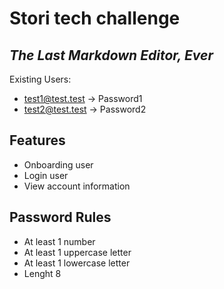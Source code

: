 # Stori tech challenge
## _The Last Markdown Editor, Ever_

Existing Users:

- test1@test.test -> Password1
- test2@test.test -> Password2


## Features

- Onboarding user
- Login user
- View account information

## Password Rules
- At least 1 number
- At least 1 uppercase letter
- At least 1 lowercase letter
- Lenght 8



